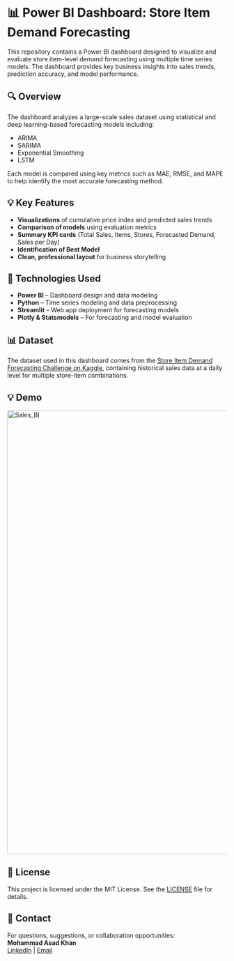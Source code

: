 # 📊 Power BI Dashboard: Store Item Demand Forecasting

This repository contains a Power BI dashboard designed to visualize and evaluate store item-level demand forecasting using multiple time series models. The dashboard provides key business insights into sales trends, prediction accuracy, and model performance.

## 🔍 Overview

The dashboard analyzes a large-scale sales dataset using statistical and deep learning-based forecasting models including:
- ARIMA
- SARIMA
- Exponential Smoothing
- LSTM

Each model is compared using key metrics such as MAE, RMSE, and MAPE to help identify the most accurate forecasting method.

## 💡 Key Features

- **Visualizations** of cumulative price index and predicted sales trends  
- **Comparison of models** using evaluation metrics  
- **Summary KPI cards** (Total Sales, Items, Stores, Forecasted Demand, Sales per Day)  
- **Identification of Best Model**  
- **Clean, professional layout** for business storytelling  

## 🧠 Technologies Used

- **Power BI** – Dashboard design and data modeling  
- **Python** – Time series modeling and data preprocessing  
- **Streamlit** – Web app deployment for forecasting models  
- **Plotly & Statsmodels** – For forecasting and model evaluation  

## 📊 Dataset

The dataset used in this dashboard comes from the [Store Item Demand Forecasting Challenge on Kaggle](https://www.kaggle.com/competitions/demand-forecasting/data), containing historical sales data at a daily level for multiple store-item combinations.

## 💡 Demo 
<img width="1019" alt="Sales_BI" src="https://github.com/user-attachments/assets/5e0c13d7-426b-4aa6-815a-91881f6e0b73" />


## 🧾 License

This project is licensed under the MIT License. See the [LICENSE](LICENSE) file for details.

## 🤝 Contact

For questions, suggestions, or collaboration opportunities:  
**Mohammad Asad Khan**  
[LinkedIn](linkedin.com/in/asad-khan-0a526225b) | [Email](khanasad.27nov@gmail.com)
